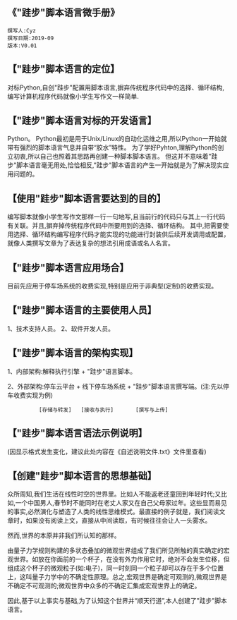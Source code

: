    《"跬步"脚本语言微手册》 
   ----
    撰写人:Cyz
    撰写日期:2019-09
    版本:V0.01

【"跬步"脚本语言的定位】
----
对标Python,自创"跬步"配置用脚本语言,摒弃传统程序代码中的选择、循环结构,编写计算机程序代码就像小学生写作文一样简单.

【"跬步"脚本语言对标的开发语言】
----
Python。
Python最初是用于Unix/Linux的自动化运维之用,所以Python一开始就带有强烈的脚本语言气息并自带“胶水”特性。
为了学好Pyhton,理解Python的创立初衷,所以自己也照着其思路再创建一种脚本脚本语言。
但这并不意味着"跬步"脚本语言毫无用处,恰恰相反,"跬步"脚本语言的产生一开始就是为了解决现实应用问题的。

【使用"跬步"脚本语言要达到的目的】
----
编写脚本就像小学生写作文那样一行一句地写,且当前行的代码只与其上一行代码有关联。并且,摒弃掉传统程序代码中所要用到的选择、循环结构。
其中,把需要使用选择、循环结构编写程序代码才能实现的功能进行封装供后续开发调用或配置，就像人类撰写文章为了表达复杂的想法引用成语或名人名言。

【"跬步"脚本语言应用场合】
----
目前先应用于停车场系统的收费实现,特别是应用于非典型(定制)的收费实现。

【"跬步"脚本语言的主要使用人员】
----
1、技术支持人员。
2、软件开发人员。

【"跬步"脚本语言的架构实现】
----
1、内部架构:解释执行引擎 + "跬步"语言脚本。

2、外部架构:停车云平台 + 线下停车场系统 + "跬步"脚本语言撰写端。(注:先以停车收费实现为例)

              [存储与转发]   [接收与执行]       [撰写与上传] 

【"跬步"脚本语言语法示例说明】
----
(因显示格式发生变化，建议此处内容在《自述说明文件.txt》文件里查看)

【创建"跬步"脚本语言的思想基础】
----
众所周知,我们生活在线性时空的世界里。比如人不能返老还童回到年轻时代;又比如,一个中国男人,春节时不能同时在老丈人家又在自己父母家过年。这些显而易见的事实,必然演化与塑造了人类的线性思维模式。最直接的例子就是，我们阅读文章时，如果没有阅读上文，直接从中间读取，有时候往往会让人一头雾水。
 
然而,世界的本原并非我们所认知的那样。
 
由量子力学规则构建的多状态叠加的微观世界组成了我们所见所触的真实确定的宏观世界。如放在你面前的一个杯子，在没有外力作用它时，绝对不会发生位移，但组成这个杯子的微观粒子(如:电子)，同一时刻同一个粒子却可以存在于多个位置上，这叫量子力学中的不确定性原理。总之,宏观世界是确定可观测的,微观世界是不确定不可观测的;微观世界中众多的不确定汇集成宏观世界上的确定。
 
因此,基于以上事实与基础,为了认知这个世界并“顺天行道”,本人创建了"跬步"脚本语言。



                                             
                                                   
                                             
                                                   
                                             
